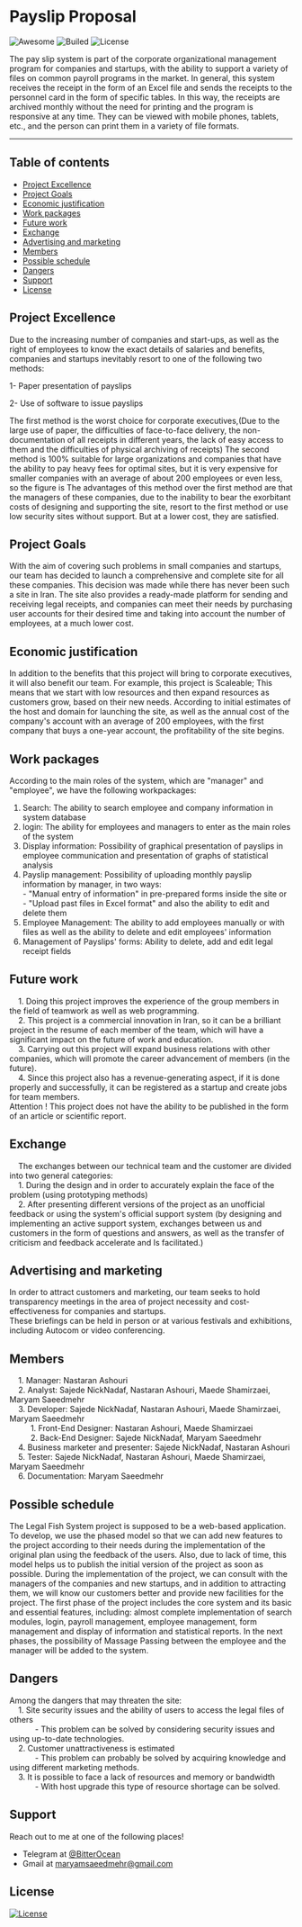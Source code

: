 # **Payslip Proposal**
![Awesome](https://cdn.rawgit.com/sindresorhus/awesome/d7305f38d29fed78fa85652e3a63e154dd8e8829/media/badge.svg)
![Builed](https://img.shields.io/badge/build-pending-yellowgreen)
![License](https://img.shields.io/packagist/l/doctrine/orm)  

  
The pay slip system is part of the corporate organizational management program for companies and startups,
with the ability to support a variety of files on common payroll programs in the market.
In general, this system receives the receipt in the form of an Excel file and sends the receipts 
to the personnel card in the form of specific tables.
In this way, the receipts are archived monthly without the need for printing and the program is 
responsive at any time. They can be viewed with mobile phones, tablets, etc., and the person can print them 
in a variety of file formats.
 
 
---
## **Table of contents**
- [Project Excellence](#Project-Excellence)
- [Project Goals](#Project-Goals)
- [Economic justification](#Economic-justification)
- [Work packages](#Work-packages)
- [Future work](#Future-work)
- [Exchange](#Exchange)
- [Advertising and marketing](#Advertising-and-marketing)
- [Members](#Members)
- [Possible schedule](#Possible-schedule)
- [Dangers](#Dangers)
- [Support](#Support)
- [License](#License)
 
 
## **Project Excellence**

Due to the increasing number of companies and start-ups, as well as the right of employees to know 
the exact details of salaries and benefits, companies and startups inevitably resort to one of the following two methods:  

  1- Paper presentation of payslips  
  
  2- Use of software to issue payslips  
  
The first method is the worst choice for corporate executives,(Due to the large use of paper, 
the difficulties of face-to-face delivery, the non-documentation of all receipts in different years,
the lack of easy access to them and the difficulties of physical archiving of receipts)
The second method is 100% suitable for large organizations and companies that have the ability to pay
heavy fees for optimal sites, but it is very expensive for smaller companies with an average of 
about 200 employees or even less, so the figure is The advantages of this method over the first method 
are that the managers of these companies, due to the inability to bear the exorbitant costs of designing
and supporting the site, resort to the first method or use low security sites without support. 
But at a lower cost, they are satisfied.
 
 
## **Project Goals**

With the aim of covering such problems in small companies and startups, our team has decided to launch 
a comprehensive and complete site for all these companies. This decision was made while there has never
been such a site in Iran. The site also provides a ready-made platform for sending and receiving legal 
receipts, and companies can meet their needs by purchasing user accounts for their desired time and taking 
into account the number of employees, at a much lower cost.
 
 
## **Economic justification**

In addition to the benefits that this project will bring to corporate executives, it will also benefit our team.
For example, this project is Scaleable; This means that we start with low resources and then expand resources as 
customers grow, based on their new needs. According to initial estimates of the host and domain for launching the 
site, as well as the annual cost of the company's account with an average of 200 employees, with the first company 
that buys a one-year account, the profitability of the site begins.


## **Work packages** 

According to the main roles of the system, which are "manager" and "employee", we have the following workpackages:
  1. Search: The ability to search employee and company information in system database
  2. login: The ability for employees and managers to enter as the main roles of the system
  3. Display information: Possibility of graphical presentation of payslips in employee communication and presentation of graphs of statistical analysis
  4. Payslip management: Possibility of uploading monthly payslip information by manager, in two ways:  
    - "Manual entry of information" in pre-prepared forms inside the site or  
    - "Upload past files in Excel format" and also the ability to edit and delete them  
  5. Employee Management: The ability to add employees manually or with files as well as the ability to delete and edit employees' information
  6. Management of Payslips' forms: Ability to delete, add and edit legal receipt fields


## **Future work**  

    1. Doing this project improves the experience of the group members in the field of teamwork as well as web programming.  
    2. This project is a commercial innovation in Iran, so it can be a brilliant project in the resume of each member of the team,
    which will have a significant impact on the future of work and education.  
    3. Carrying out this project will expand business relations with other companies, which will promote the career advancement 
    of members (in the future).  
    4. Since this project also has a revenue-generating aspect, if it is done properly and successfully, it can be registered as
    a startup and create jobs for team members.  
Attention ! This project does not have the ability to be published in the form of an article or scientific report.  


## **Exchange**  

    The exchanges between our technical team and the customer are divided into two general categories:  
    1. During the design and in order to accurately explain the face of the problem (using prototyping methods)  
    2. After presenting different versions of the project as an unofficial feedback or using the system's official 
    support system (by designing and implementing an active support system, exchanges between us and customers 
    in the form of questions and answers, as well as the transfer of criticism and feedback accelerate and Is facilitated.)  


## **Advertising and marketing**  

In order to attract customers and marketing, our team seeks to hold transparency meetings in the area of project 
necessity and cost-effectiveness for companies and startups.  
These briefings can be held in person or at various festivals and exhibitions, including Autocom or video conferencing.  


## **Members**  

    1. Manager: Nastaran Ashouri  
    2. Analyst: Sajede NickNadaf, Nastaran Ashouri, Maede Shamirzaei, Maryam Saeedmehr  
    3. Developer: Sajede NickNadaf, Nastaran Ashouri, Maede Shamirzaei, Maryam Saeedmehr  
       &emsp; 1. Front-End Designer: Nastaran Ashouri, Maede Shamirzaei  
       &emsp; 2. Back-End Designer: Sajede NickNadaf, Maryam Saeedmehr  
    4. Business marketer and presenter: Sajede NickNadaf, Nastaran Ashouri  
    5. Tester: Sajede NickNadaf, Nastaran Ashouri, Maede Shamirzaei, Maryam Saeedmehr  
    6. Documentation: Maryam Saeedmehr  


## **Possible schedule**

The Legal Fish System project is supposed to be a web-based application.
To develop, we use the phased model so that we can add new features to the project according to their needs 
during the implementation of the original plan using the feedback of the users. Also, due to lack of time, 
this model helps us to publish the initial version of the project as soon as possible. During the implementation
of the project, we can consult with the managers of the companies and new startups, and in addition to attracting
them, we will know our customers better and provide new facilities for the project.
The first phase of the project includes the core system and its basic and essential features, including: almost complete implementation of search modules, login, payroll management, employee management, form management and display of information and statistical reports.
In the next phases, the possibility of Massage Passing between the employee and the manager will be added to the system.

## **Dangers**  

Among the dangers that may threaten the site:  
    1. Site security issues and the ability of users to access the legal files of others  
       &emsp; - This problem can be solved by considering security issues and using up-to-date technologies.  
    2. Customer unattractiveness is estimated  
       &emsp; - This problem can probably be solved by acquiring knowledge and using different marketing methods.  
    3. It is possible to face a lack of resources and memory or bandwidth  
       &emsp; - With host upgrade this type of resource shortage can be solved.  


## **Support**

Reach out to me at one of the following places!

- Telegram at <a href="https://t.me/BitterOcean" target="_blank">@BitterOcean</a>
- Gmail at <a href="mailto:maryamsaeedmehr@gmail.com" target="_blank">maryamsaeedmehr@gmail.com</a>  
 
 
## **License**

[![License](https://img.shields.io/:license-mit-blue.svg?style=flat-square)](http://badges.mit-license.org)
